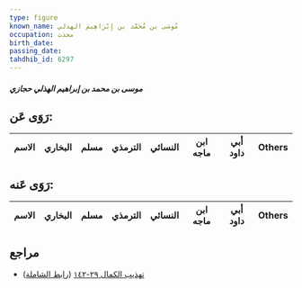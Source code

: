 ```yaml
---
type: figure
known_name: مُوسَى بن مُحَمَّد بن إِبْرَاهِيمَ الهذلي
occupation: محدث
birth_date:
passing_date:
tahdhib_id: 6297
---
```

##### موسى بن محمد بن إبراهيم الهذلي حجازي

## رَوَى عَن:
| الاسم | البخاري | مسلم | الترمذي | النسائي | ابن ماجه | أبي داود | Others |
| ----- | ------- | ---- | ------- | ------- | -------- | -------- | ------ |
## رَوَى عَنه:
| الاسم | البخاري | مسلم | الترمذي | النسائي | ابن ماجه | أبي داود | Others |
| ----- | ------- | ---- | ------- | ------- | -------- | -------- | ------ |
## مراجع
- [تهذيب الكمال ٢٩-١٤٢](obsidian://open?vault=Tahdhib-al-Kamal&file=Figures/٦٢٩٧-موسى%20بن%20محمد%20بن%20إبراهيم%20الهذلي%20حجازي) ([رابط الشاملة](https://shamela.ws/book/3722/15713))